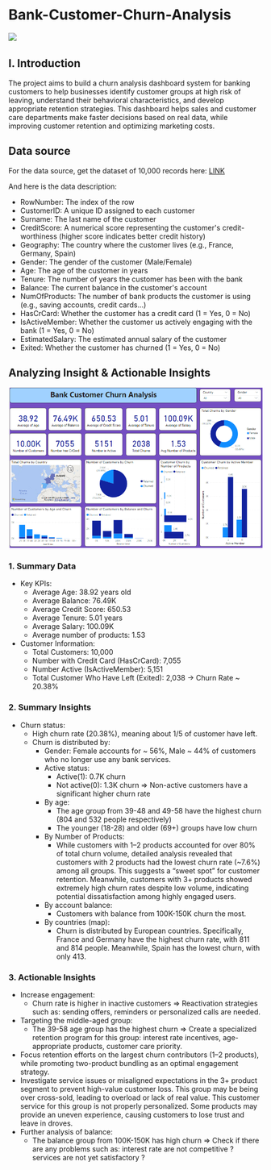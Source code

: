 # Bank-Customer-Churn-Analysis
![](https://encrypted-tbn0.gstatic.com/images?q=tbn:ANd9GcSML8WrktMAFWi1YC-EVL6uOZhtf-nGjxfKMA&s)
## I. Introduction
The project aims to build a churn analysis dashboard system for banking customers to help businesses identify customer groups at high risk of leaving, understand their behavioral characteristics, and develop appropriate retention strategies. This dashboard helps sales and customer care departments make faster decisions based on real data, while improving customer retention and optimizing marketing costs.

## Data source
For the data source, get the dataset of 10,000 records here: [LINK](https://drive.google.com/file/d/1SWjBoeVXciPHSzmW0SzFxUcAk4V7-KuE/view?usp=drive_link)

And here is the data description:
- RowNumber: The index of the row
- CustomerID: A unique ID assigned to each customer
- Surname: The last name of the customer
- CreditScore: A numerical score representing the customer's credit-worthiness (higher score indicates better credit history)
- Geography: The country where the customer lives (e.g., France, Germany, Spain)
- Gender: The gender of the customer (Male/Female)
- Age: The age of the customer in years
- Tenure: The number of years the customer has been with the bank
- Balance: The current balance in the customer's account
- NumOfProducts: The number of bank products the customer is using (e.g., saving accounts, credit cards...)
- HasCrCard: Whether the customer has a credit card (1 = Yes, 0 = No)
- IsActiveMember: Whether the customer us actively engaging with the bank (1 = Yes, 0 = No)
- EstimatedSalary: The estimated annual salary of the customer
- Exited: Whether the customer has churned (1 = Yes, 0 = No)

## Analyzing Insight & Actionable Insights
![](images/bank_churn.png)

### 1. Summary Data
- Key KPIs:
  - Average Age: 38.92 years old
  - Average Balance: 76.49K
  - Average Credit Score: 650.53
  - Average Tenure: 5.01 years
  - Average Salary: 100.09K
  - Average number of products: 1.53
- Customer Information:
  - Total Customers: 10,000
  - Number with Credit Card (HasCrCard): 7,055
  - Number Active (IsActiveMember): 5,151
  - Total Customer Who Have Left (Exited): 2,038 -> Churn Rate ~ 20.38%

### 2. Summary Insights
- Churn status:
  - High churn rate (20.38%), meaning about 1/5 of customer have left.
  - Churn is distributed by:
    - Gender: Female accounts for ~ 56%, Male ~ 44% of customers who no longer use any bank services.
    - Active status:
      - Active(1): 0.7K churn
      - Not active(0): 1.3K churn
      => Non-active customers have a significant higher churn rate
    - By age:
      - The age group from 39-48 and 49-58 have the highest churn (804 and 532 people respectively)
      - The younger (18-28) and older (69+) groups have low churn
    - By Number of Products:
      - While customers with 1–2 products accounted for over 80% of total churn volume, detailed analysis revealed that customers with 2 products had the lowest churn rate (~7.6%) among all groups. This suggests a “sweet spot” for customer retention. Meanwhile, customers with 3+ products showed extremely high churn rates despite low volume, indicating potential dissatisfaction among highly engaged users.
    - By account balance:
      - Customers with balance from 100K-150K churn the most.
    - By countries (map):
      - Churn is distributed by European countries. Specifically, France and Germany have the highest churn rate, with 811 and 814 people. Meanwhile, Spain has the lowest churn, with only 413.

### 3. Actionable Insights
- Increase engagement:
  - Churn rate is higher in inactive customers => Reactivation strategies such as: sending offers, reminders or personalized calls are needed.
- Targeting the middle-aged group:
  - The 39-58 age group has the highest churn => Create a specialized retention program for this group: interest rate incentives, age-appropriate products, customer care priority.
- Focus retention efforts on the largest churn contributors (1–2 products), while promoting two-product bundling as an optimal engagement strategy.
- Investigate service issues or misaligned expectations in the 3+ product segment to prevent high-value customer loss. This group may be being over cross-sold, leading to overload or lack of real value. This customer service for this group is not properly personalized. Some products may provide an uneven experience, causing customers to lose trust and leave in droves.
- Further analysis of balance:
  - The balance group from 100K-150K has high churn => Check if there are any problems such as: interest rate are not competitive ? services are not yet satisfactory ?
